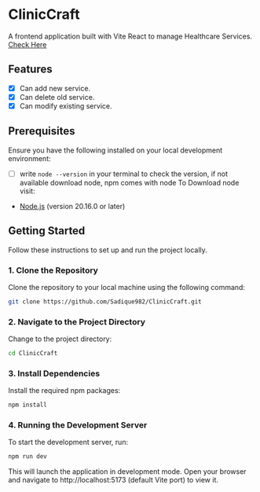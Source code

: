<!-- # React + Vite

This template provides a minimal setup to get React working in Vite with HMR and some ESLint rules.

Currently, two official plugins are available:

- [@vitejs/plugin-react](https://github.com/vitejs/vite-plugin-react/blob/main/packages/plugin-react/README.md) uses [Babel](https://babeljs.io/) for Fast Refresh
- [@vitejs/plugin-react-swc](https://github.com/vitejs/vite-plugin-react-swc) uses [SWC](https://swc.rs/) for Fast Refresh

# ClinicCraft

Healthcare Services Management -->

# ClinicCraft

A frontend application built with Vite React to manage Healthcare Services.
[Check Here](https://clinic-craft.vercel.app/)

## Features

- [x] Can add new service.
- [x] Can delete old service.
- [x] Can modify existing service.

## Prerequisites

Ensure you have the following installed on your local development environment:

- [ ] write `node --version` in your terminal to check the version, if not available download node, npm comes with node
      To Download node visit:
- [Node.js](https://nodejs.org/) (version 20.16.0 or later)

## Getting Started

Follow these instructions to set up and run the project locally.

### 1. Clone the Repository

Clone the repository to your local machine using the following command:

```bash
git clone https://github.com/Sadique982/ClinicCraft.git
```

### 2. Navigate to the Project Directory

Change to the project directory:

```bash
cd ClinicCraft
```

### 3. Install Dependencies

Install the required npm packages:

```bash
npm install
```

### 4. Running the Development Server

To start the development server, run:

```bash
npm run dev
```

This will launch the application in development mode. Open your browser and navigate to http://localhost:5173 (default Vite port) to view it.
